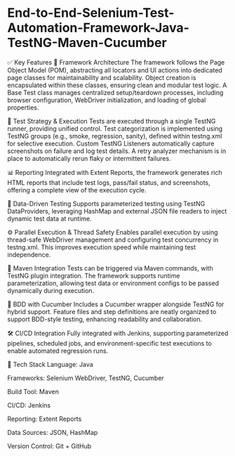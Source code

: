 # End-to-End-Selenium-Test-Automation-Framework-Java-TestNG-Maven-Cucumber

✅ Key Features
🧱 Framework Architecture
The framework follows the Page Object Model (POM), abstracting all locators and UI actions into dedicated page classes for maintainability and scalability. Object creation is encapsulated within these classes, ensuring clean and modular test logic. A Base Test class manages centralized setup/teardown processes, including browser configuration, WebDriver initialization, and loading of global properties.

🧪 Test Strategy & Execution
Tests are executed through a single TestNG runner, providing unified control. Test categorization is implemented using TestNG groups (e.g., smoke, regression, sanity), defined within testng.xml for selective execution. Custom TestNG Listeners automatically capture screenshots on failure and log test details. A retry analyzer mechanism is in place to automatically rerun flaky or intermittent failures.

📊 Reporting
Integrated with Extent Reports, the framework generates rich HTML reports that include test logs, pass/fail status, and screenshots, offering a complete view of the execution cycle.

📂 Data-Driven Testing
Supports parameterized testing using TestNG DataProviders, leveraging HashMap and external JSON file readers to inject dynamic test data at runtime.

⚙️ Parallel Execution & Thread Safety
Enables parallel execution by using thread-safe WebDriver management and configuring test concurrency in testng.xml. This improves execution speed while maintaining test independence.

🔧 Maven Integration
Tests can be triggered via Maven commands, with TestNG plugin integration. The framework supports runtime parameterization, allowing test data or environment configs to be passed dynamically during execution.

🧪 BDD with Cucumber
Includes a Cucumber wrapper alongside TestNG for hybrid support. Feature files and step definitions are neatly organized to support BDD-style testing, enhancing readability and collaboration.

🛠️ CI/CD Integration
Fully integrated with Jenkins, supporting parameterized pipelines, scheduled jobs, and environment-specific test executions to enable automated regression runs.

📂 Tech Stack
Language: Java

Frameworks: Selenium WebDriver, TestNG, Cucumber

Build Tool: Maven

CI/CD: Jenkins

Reporting: Extent Reports

Data Sources: JSON, HashMap

Version Control: Git + GitHub
